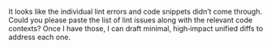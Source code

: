 It looks like the individual lint errors and code snippets didn’t come through. Could you please paste the list of lint issues along with the relevant code contexts? Once I have those, I can draft minimal, high‑impact unified diffs to address each one.
